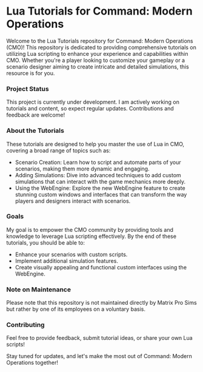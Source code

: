 # Lua Tutorials for Command: Modern Operations

Welcome to the Lua Tutorials repository for Command: Modern Operations (CMO)! This repository is dedicated to providing comprehensive tutorials on utilizing Lua scripting to enhance your experience and capabilities within CMO. Whether you're a player looking to customize your gameplay or a scenario designer aiming to create intricate and detailed simulations, this resource is for you.
### Project Status

This project is currently under development. I am actively working on tutorials and content, so expect regular updates. Contributions and feedback are welcome!
### About the Tutorials

These tutorials are designed to help you master the use of Lua in CMO, covering a broad range of topics such as:

 - Scenario Creation: Learn how to script and automate parts of your scenarios, making them more dynamic and engaging.
 - Adding Simulations: Dive into advanced techniques to add custom simulations that can interact with the game mechanics more deeply.
 - Using the WebEngine: Explore the new WebEngine feature to create stunning custom windows and interfaces that can transform the way players and designers interact with scenarios.

### Goals

My goal is to empower the CMO community by providing tools and knowledge to leverage Lua scripting effectively. By the end of these tutorials, you should be able to:

 - Enhance your scenarios with custom scripts.
 - Implement additional simulation features.
 - Create visually appealing and functional custom interfaces using the WebEngine.

### Note on Maintenance

Please note that this repository is not maintained directly by Matrix Pro Sims but rather by one of its employees on a voluntary basis.
### Contributing

Feel free to provide feedback, submit tutorial ideas, or share your own Lua scripts!

Stay tuned for updates, and let's make the most out of Command: Modern Operations together!
